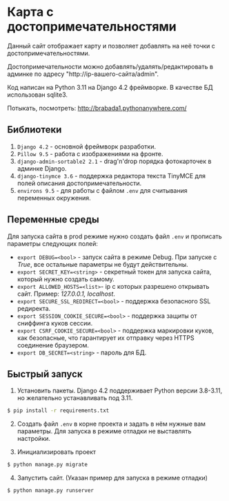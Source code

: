 # Карта с достопримечательностями

Данный сайт отображает карту и позволяет добавлять на неё точки с достопримечательностями.

Достопримечательности можно добавлять/удалять/редактировать в админке по адресу "http://ip-вашего-сайта/admin".

Код написан на Python 3.11 на Django 4.2 фреймворке. В качестве БД использован sqlite3.

Потыкать, посмотреть: http://brabada1.pythonanywhere.com/

## Библиотеки

1. `Django 4.2` - основной фреймворк разработки.
2. `Pillow 9.5` - работа с изображениями на фронте.
3. `django-admin-sortable2 2.1` - drag'n'drop порядка фотокарточек в админке Django.
4. `django-tinymce 3.6` - поддержка редактора текста TinyMCE для полей описания достопримечательности.
5. `environs 9.5` - для работы с файлом `.env` для считывания переменных окружения.

## Переменные среды

Для запуска сайта в prod режиме нужно создать файл `.env` и прописать параметры следующих полей:
- `export DEBUG=<bool>` - запуск сайта в режиме Debug. При запуске с _True_, все остальные параметры не будут действительны.
- `export SECRET_KEY=<string>` - секретный токен для запуска сайта, который нужно создать самому.
- `export ALLOWED_HOSTS=<list>`- ip с которых разрешено открывать сайт. Пример: _127.0.0.1, localhost_.
- `export SECURE_SSL_REDIRECT=<bool>` - поддержка безопасного SSL редиректа.
- `export SESSION_COOKIE_SECURE=<bool>` - поддержка защиты от сниффинга куков сессии. 
- `export CSRF_COOKIE_SECURE=<bool>` - поддержка маркировки куков, как безопасные, что гарантирует их отправку через HTTPS соединение браузером.
- `export DB_SECRET=<string>` - пароль для БД.

## Быстрый запуск

1. Установить пакеты. Django 4.2 поддерживает Python версии 3.8-3.11, но желательно устанавливать под 3.11.
```bash
$ pip install -r requirements.txt
```
2. Создать файл `.env` в корне проекта и задать в нём нужные вам параметры. Для запуска в режиме отладки не выставлять настройки.

3. Инициализировать проект
```bash
$ python manage.py migrate
```
4. Запустить сайт. (Указан пример для запуска в режиме отладки)
```bash
$ python manage.py runserver
```